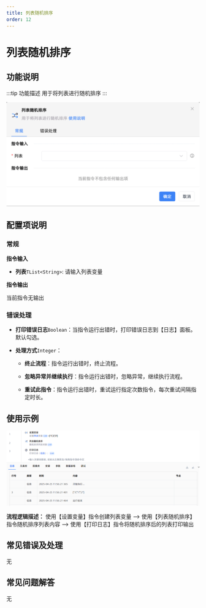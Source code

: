 ```yaml
---
title: 列表随机排序
order: 12
---
```


# 列表随机排序

## 功能说明

:::tip 功能描述
用于将列表进行随机排序
:::

![列表随机排序](../../../assets/列表随机排序_command.png)

## 配置项说明

### 常规

**指令输入**

- **列表**`TList<String>`: 请输入列表变量


**指令输出**

当前指令无输出

### 错误处理

- **打印错误日志**`Boolean`：当指令运行出错时，打印错误日志到【日志】面板。默认勾选。

- **处理方式**`Integer`：

    - **终止流程**：指令运行出错时，终止流程。

    - **忽略异常并继续执行**：指令运行出错时，忽略异常，继续执行流程。

    - **重试此指令**：指令运行出错时，重试运行指定次数指令，每次重试间隔指定时长。

## 使用示例

![列表随机排序](../../../assets/列表随机排序_demo.png)

**流程逻辑描述：** 使用【设置变量】指令创建列表变量 --> 使用【列表随机排序】指令随机排序列表内容 --> 使用【打印日志】指令将随机排序后的列表打印输出

## 常见错误及处理

无

## 常见问题解答

无

